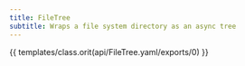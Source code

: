 ```yaml
---
title: FileTree
subtitle: Wraps a file system directory as an async tree
---
```


{{ templates/class.orit(api/FileTree.yaml/exports/0) }}
